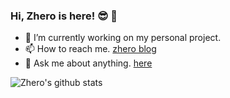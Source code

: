 ### Hi, Zhero is here! 😎 👋

- 🔭 I’m currently working on my personal project.
- 📫 How to reach me. [zhero blog](https://www.zhero.me/)
- 💬 Ask me about anything. [here](https://github.com/zherome/zherome/issues)

![Zhero's github stats](https://github-readme-stats.anuraghazra1.vercel.app/api?username=zherome&show_icons=true&title_color=fff&icon_color=79ff97&text_color=9f9f9f&bg_color=151515)

